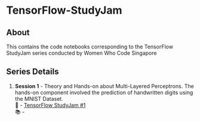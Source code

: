 # TensorFlow-StudyJam

## About
This contains the code notebooks corresponding to the TensorFlow StudyJam series conducted by Women Who Code Singapore

## Series Details
1. **Session 1** - Theory and Hands-on about Multi-Layered Perceptrons. The hands-on component involved the prediction of handwritten digits using the MNIST Dataset.<br />
:movie_camera: - [TensorFlow StudyJam #1](https://www.meetup.com/women-who-code-singapore/events/288641892/)<br />
:books: - 

  
